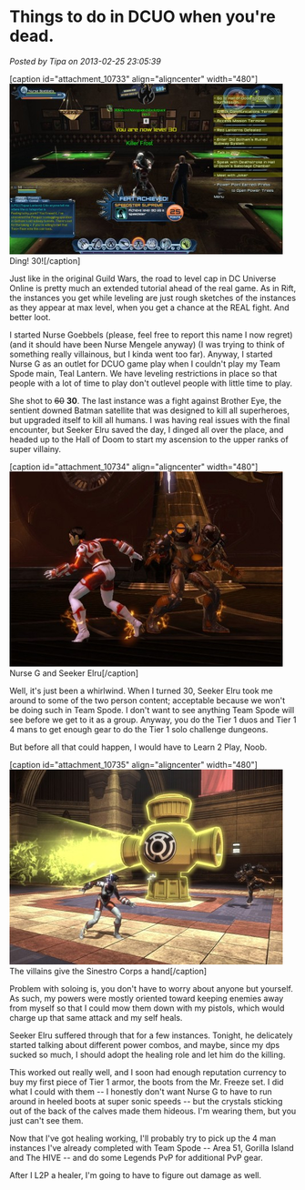 # Things to do in DCUO when you're dead.

*Posted by Tipa on 2013-02-25 23:05:39*

[caption id="attachment\_10733" align="aligncenter" width="480"][![Ding! 30!](../uploads/2013/02/DCGame-2013-02-24-20-36-47-62-480x300.jpg)](../uploads/2013/02/DCGame-2013-02-24-20-36-47-62.jpg) Ding! 30![/caption]

Just like in the original Guild Wars, the road to level cap in DC Universe Online is pretty much an extended tutorial ahead of the real game. As in Rift, the instances you get while leveling are just rough sketches of the instances as they appear at max level, when you get a chance at the REAL fight. And better loot.

I started Nurse Goebbels (please, feel free to report this name I now regret) (and it should have been Nurse Mengele anyway) (I was trying to think of something really villainous, but I kinda went too far). Anyway, I started Nurse G as an outlet for DCUO game play when I couldn't play my Team Spode main, Teal Lantern. We have leveling restrictions in place so that people with a lot of time to play don't outlevel people with little time to play.

She shot to ~~60~~ **30**. The last instance was a fight against Brother Eye, the sentient downed Batman satellite that was designed to kill all superheroes, but upgraded itself to kill all humans. I was having real issues with the final encounter, but Seeker Elru saved the day, I dinged all over the place, and headed up to the Hall of Doom to start my ascension to the upper ranks of super villainy.

[caption id="attachment\_10734" align="aligncenter" width="480"][![Nurse G and Seeker Elru](../uploads/2013/02/MHQS102_DESIGNERDATA-PC-25-21.33.200-480x343.jpg)](../uploads/2013/02/MHQS102_DESIGNERDATA-PC-25-21.33.200.jpg) Nurse G and Seeker Elru[/caption]

Well, it's just been a whirlwind. When I turned 30, Seeker Elru took me around to some of the two person content; acceptable because we won't be doing such in Team Spode. I don't want to see anything Team Spode will see before we get to it as a group. Anyway, you do the Tier 1 duos and Tier 1 4 mans to get enough gear to do the Tier 1 solo challenge dungeons.

But before all that could happen, I would have to Learn 2 Play, Noob.

[caption id="attachment\_10735" align="aligncenter" width="480"][![The villains give the Sinestro Corps a hand](../uploads/2013/02/MPYR0205_DESIGNERDATA-PC-24-20.51.310-480x343.jpg)](../uploads/2013/02/MPYR0205_DESIGNERDATA-PC-24-20.51.310.jpg) The villains give the Sinestro Corps a hand[/caption]

Problem with soloing is, you don't have to worry about anyone but yourself. As such, my powers were mostly oriented toward keeping enemies away from myself so that I could mow them down with my pistols, which would charge up that same attack and my self heals.

Seeker Elru suffered through that for a few instances. Tonight, he delicately started talking about different power combos, and maybe, since my dps sucked so much, I should adopt the healing role and let him do the killing.

This worked out really well, and I soon had enough reputation currency to buy my first piece of Tier 1 armor, the boots from the Mr. Freeze set. I did what I could with them -- I honestly don't want Nurse G to have to run around in heeled boots at super sonic speeds -- but the crystals sticking out of the back of the calves made them hideous. I'm wearing them, but you just can't see them.

Now that I've got healing working, I'll probably try to pick up the 4 man instances I've already completed with Team Spode -- Area 51, Gorilla Island and The HIVE -- and do some Legends PvP for additional PvP gear.

After I L2P a healer, I'm going to have to figure out damage as well.

